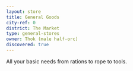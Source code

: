 ```yaml
---
layout: store
title: General Goods
city-ref: 0
district: The Market
type: general-stores
owner: Thok (male half-orc)
discovered: true
---
```

All your basic needs from rations to rope to tools.
